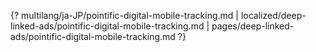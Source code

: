 {? multilang/ja-JP/pointific-digital-mobile-tracking.md | localized/deep-linked-ads/pointific-digital-mobile-tracking.md | pages/deep-linked-ads/pointific-digital-mobile-tracking.md ?}
